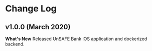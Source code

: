 # Change Log 

## v1.0.0 (March 2020)

**What's New**
Released UnSAFE Bank iOS application and dockerized backend.

